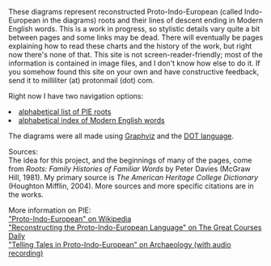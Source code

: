 These diagrams represent reconstructed Proto-Indo-European (called Indo-European in the diagrams) roots and their lines of descent ending in Modern English words. This is a work in progress, so stylistic details vary quite a bit between pages and some links may be dead. There will eventually be pages explaining how to read these charts and the history of the work, but right now there's none of that. This site is not screen-reader-friendly; most of the information is contained in image files, and I don't know how else to do it. If you somehow found this site on your own and have constructive feedback, send it to milliliter (at) protonmail (dot) com. 

Right now I have two navigation options:
<li><a href="root-list.html">alphabetical list of PIE roots</a></li>
<li><a href="alpha-index.html">alphabetical index of Modern English words</a></li>

The diagrams were all made using <a href="https://graphviz.org/">Graphviz</a> and the <a href="https://graphviz.org/doc/info/lang.html">DOT language</a>.

Sources:<br/>
The idea for this project, and the beginnings of many of the pages, come from <i>Roots: Family Histories of Familiar Words</i> by Peter Davies (McGraw Hill, 1981).
My primary source is <i>The American Heritage College Dictionary</i> (Houghton Mifflin, 2004). More sources and more specific citations are in the works.

More information on PIE:<br/>
<a href="https://en.wikipedia.org/wiki/Proto-Indo-European_language">"Proto-Indo-European" on Wikipedia</a><br/>
<a href="https://www.thegreatcoursesdaily.com/reconstructing-the-proto-indo-european-language/">"Reconstructing the Proto-Indo-European Language" on The Great Courses Daily</a><br/>
<a href="https://www.archaeology.org/exclusives/articles/1302-proto-indo-european-schleichers-fable">"Telling Tales in Proto-Indo-European" on Archaeology (with audio recording)</a><br/>
